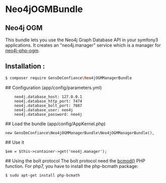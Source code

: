 # Neo4jOGMBundle


## Neo4j OGM

This bundle lets you use the Neo4j Graph Database API in your symfony3 applications.
It creates an "neo4j.manager" service which is a manager for [neo4j-php-ogm](https://github.com/graphaware/neo4j-php-ogm).

## Installation :
``` bash
$ composer require GensDeConfiance\Neo4jOGMManagerBundle
```

## Configuration (app/config/parameters.yml)
````
    neo4j.database_host: 127.0.0.1
    neo4j.database_http_port: 7474
    neo4j.database_bolt_port: 7687
    neo4j.database_user: neo4j
    neo4j.database_password: neo4j
````

## Load the bundle (app/config/AppKernel.php)
````
new GensDeConfiance\Neo4jOGMManagerBundle\Neo4jOGMManagerBundle(),
````

## Use it
````
$em = $this->container->get('neo4j.manager');
````

## Using the bolt protocol
The bolt protocol need the [bcmod()](http://php.net/manual/fr/function.bcmod.php) PHP function.
For php7, you have to install the php-bcmath package:
``` bash
$ sudo apt-get install php-bcmath
```
